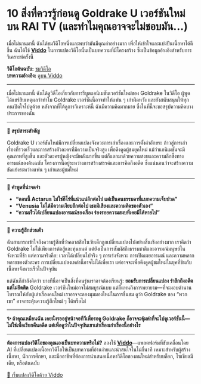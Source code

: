 # 10 สิ่งที่ควรรู้ก่อนดู Goldrake U เวอร์ชันใหม่บน RAI TV (และทำไมคุณอาจจะไม่ชอบมัน...)

เมื่อไม่นานมานี้ ฉันได้ชมวิดีโอหนึ่งและพบว่ามันมีคุณค่าอย่างมาก เพื่อให้เข้าใจและแบ่งปันเนื้อหาได้ดีขึ้น ฉันได้ใช้ **[Viddo](https://viddo.pro/)** ในการแปลงวิดีโอนั้นเป็นบทความที่มีโครงสร้าง ซึ่งเป็นข้อมูลอ้างอิงสำหรับการวิเคราะห์ครั้งนี้

**วิดีโอต้นฉบับ:** [ชมวิดีโอ](https://www.youtube.com/watch?v=zYsdikm_OX8)  
**บทความอ้างอิง:** [ดูบน Viddo](https://viddo.pro/zh/video-result/4775df64-85a5-4505-aef3-6fae8f8714fe)

---

เมื่อไม่นานมานี้ ฉันได้ดูวิดีโอเกี่ยวกับการรีบูตแอนิเมชันเวอร์ชันใหม่ของ Goldrake ในวิดีโอ ผู้พูดได้แชร์สิบเหตุผลว่าทำไม Goldrake เวอร์ชันนี้อาจทำให้แฟน ๆ เก่าผิดหวัง และยังสนับสนุนให้ทุกคนเปิดใจไปดูด้วย หลังจากที่ได้ดูการวิเคราะห์นี้ ฉันมีความคิดมากมาย ซึ่งในที่นี้จะขอสรุปความคิดบางประการของฉัน

---

**🌟 สรุปสาระสำคัญ**

Goldrake U เวอร์ชันใหม่มีการเปลี่ยนแปลงจังหวะการเล่าเรื่องและการตั้งค่าอักขระ ก้าวสู่การเล่าเรื่องที่รวดเร็วและการสร้างตัวละครที่มีความเป็นจริงสูง เพื่อดึงดูดผู้ชมยุคใหม่ แม้ว่าแอนิเมชันจะมีคุณภาพที่สูงขึ้น และตัวละครผู้หญิงจะมีพลังมากขึ้น แต่ก็แลกมาด้วยความสงบและความลึกซึ้งทางอารมณ์ของต้นฉบับ โครงการนี้อยู่ระหว่างการสร้างสรรค์และการคิดถึงอดีต ซึ่งแน่นอนว่าจะสร้างความขัดแย้งระหว่างแฟน ๆ เก่าและผู้ชมใหม่

---

**💬 คำพูดที่น่าจดจำ**

- **“ตอนนี้ Actarus ไม่ใช่ฮีโร่ที่แน่วแน่อีกต่อไป แต่เป็นคนธรรมดาที่แบกความเจ็บปวด”**  
- **“Venusia ไม่ได้มีความเงียบอีกต่อไป เธอมีเสียงและความคิดของตัวเอง”**  
- **“ความเร็วได้เปลี่ยนแปลงอารมณ์ของเรื่อง ร่องรอยความสงบที่เคยมีได้หายไป”**  

---

**🧠 ความรู้สึกส่วนตัว**

ฉันสามารถเข้าใจถึงความรู้สึกที่ว่าคลาสสิกในวัยเด็กถูกเปลี่ยนแปลงไปอย่างสิ้นเชิงอย่างมาก เราคิดว่า Goldrake ไม่ใช่เพียงการต่อสู้และหุ่นยนต์ แต่ยังเป็นการสัมผัสถึงธรรมชาติและอารมณ์มนุษย์ในจังหวะที่ช้า แต่ความจริงคือ: เวลาได้เปลี่ยนไปจริง ๆ การเร่งจังหวะ การเปิดเผยอารมณ์ และความหลากหลายของตัวละคร การเปลี่ยนแปลงเหล่านี้อาจไม่ได้เพื่อเรา แต่อาจจะเพื่อดึงดูดผู้ชมใหม่ในยุคที่ชินกับเนื้อหาจังหวะเร็วในปัจจุบัน

แต่ฉันก็กำลังคิดว่า บางทีนี่อาจเป็นสิ่งที่คนรุ่นเราอาจต้องเรียนรู้: **ยอมรับการเปลี่ยนแปลง รำลึกถึงอดีต แต่ไม่ยึดติด** Goldrake เวอร์ชันใหม่อาจไม่สมบูรณ์แบบ แต่ก็แทนถึงการพยายาม—ที่จะมอบตำนานโบราณให้กับผู้เล่าเรื่องคนใหม่ เราอาจจะลองมุมมองใหม่ในการชื่นชม ดูว่า Goldrake ของ “พวกเขา” อาจกระตุ้นความรู้สึกใหม่ ๆ ได้หรือไม่

---

**✨ ถ้าคุณเหมือนฉัน เคยนั่งรออยู่หน้าจอทีวีเพื่อรอดู Goldrake ก็อาจจะคุ้มค่าที่จะไปดูเวอร์ชันนี้—ไม่ใช่เพื่อเรียกคืนอดีต แต่เพื่อดูว่าในปัจจุบันเขาเล่าเรื่องเก่าเรื่องนี้อย่างไร**

---

**ต้องการแปลงวิดีโอของคุณเองเป็นบทความหรือไม่?** ลองใช้ **[Viddo](https://viddo.pro/)**—แพลตฟอร์มที่ขับเคลื่อนโดย AI ที่เปลี่ยนแปลงเนื้อหาวิดีโอให้เป็นบทความที่อ่านง่ายและน่าสนใจในไม่กี่นาที เหมาะสำหรับผู้สร้างเนื้อหา, นักการศึกษา, และมืออาชีพที่ต้องการนำเสนอเนื้อหาวิดีโอของตนใหม่สำหรับบล็อก, โซเชียลมีเดีย, หรือต้นฉบับ

[🚀 เริ่มแปลงวิดีโอด้วย Viddo](https://viddo.pro/)